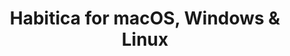 ---
name: Habitica
url: 'https://habitica.com'
category: Productivity
title: 'Habitica for macOS, Windows & Linux'
key: habitica

---